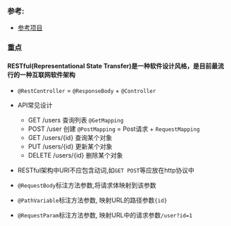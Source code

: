 
### 参考:
- [参考项目](https://www.xncoding.com/2017/07/05/spring/sb-restful.html)

### 重点
#### RESTful(Representational State Transfer)是一种软件设计风格，是目前最流行的一种互联网软件架构
- `@RestController` = `@ResponseBody` + `@Controller` 
- API常见设计
    - GET /users 查询列表   `@GetMapping`
    - POST /user 创建 `@PostMapping` = Post请求 + `RequestMapping`
    - GET /users/{id} 查询某个对象
    - PUT /users/{id} 更新某个对象
    - DELETE /users/{id} 删除某个对象

- RESTful架构中URI不应包含动词,如`GET POST`等应放在http协议中

- `@RequestBody`标注方法参数,将请求体映射到该参数
- `@PathVariable`标注方法参数, 映射URL的路径参数`{id}`
- `@RequestParam`标注方法参数, 映射URL中的请求参数`/user?id=1`


